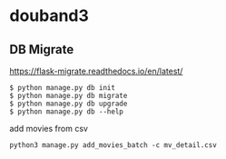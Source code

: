 # douband3


## DB Migrate

https://flask-migrate.readthedocs.io/en/latest/


```
$ python manage.py db init
$ python manage.py db migrate
$ python manage.py db upgrade
$ python manage.py db --help
```

add movies from csv

`python3 manage.py add_movies_batch -c mv_detail.csv`